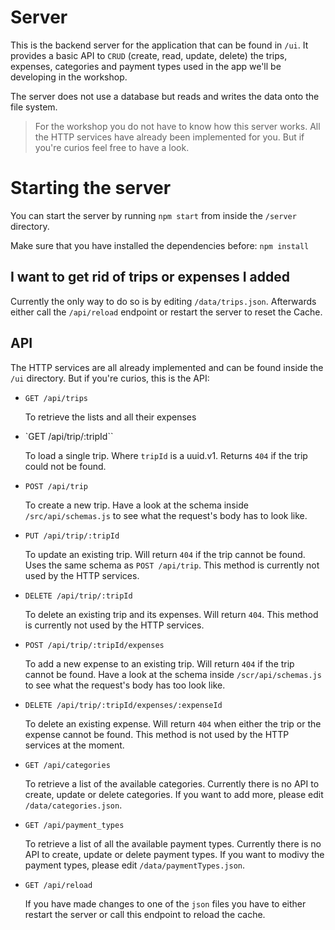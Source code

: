 # Server

This is the backend server for the application that can be found in `/ui`. It provides a basic API to `CRUD` (create, read, update, delete) the trips, expenses, categories and payment types used in the app we'll be developing in the workshop.

The server does not use a database but reads and writes the data onto the file system.

> For the workshop you do not have to know how this server works. All the HTTP services have already been implemented for you. But if you're curios feel free to have a look.

# Starting the server

You can start the server by running `npm start` from inside the `/server` directory.

Make sure that you have installed the dependencies before: `npm install`

## I want to get rid of trips or expenses I added

Currently the only way to do so is by editing `/data/trips.json`. Afterwards either call the `/api/reload` endpoint or restart the server to reset the Cache.

## API

The HTTP services are all already implemented and can be found inside the `/ui` directory. But if you're curios, this is the API:

- `GET /api/trips`

  To retrieve the lists and all their expenses

- `GET /api/trip/:tripId``

  To load a single trip. Where `tripId` is a uuid.v1. Returns `404` if the trip could not be found.

- `POST /api/trip`

  To create a new trip. Have a look at the schema inside `/src/api/schemas.js` to see what the request's body has to look like.

- `PUT /api/trip/:tripId`

  To update an existing trip. Will return `404` if the trip cannot be found. Uses the same schema as `POST /api/trip`. This method is currently not used by the HTTP services.

- `DELETE /api/trip/:tripId`

  To delete an existing trip and its expenses. Will return `404`. This method is currently not used by the HTTP services.

- `POST /api/trip/:tripId/expenses`

  To add a new expense to an existing trip. Will return `404` if the trip cannot be found. Have a look at the schema inside `/scr/api/schemas.js` to see what the request's body has too look like.

- `DELETE /api/trip/:tripId/expenses/:expenseId`

  To delete an existing expense. Will return `404` when either the trip or the expense cannot be found. This method is not used by the HTTP services at the moment.

- `GET /api/categories`

  To retrieve a list of the available categories. Currently there is no API to create, update or delete categories. If you want to add more, please edit `/data/categories.json`.

- `GET /api/payment_types`

  To retrieve a list of all the available payment types. Currently there is no API to create, update or delete payment types. If you want to modivy the payment types, please edit `/data/paymentTypes.json`.

- `GET /api/reload`

  If you have made changes to one of the `json` files you have to either restart the server or call this endpoint to reload the cache.
